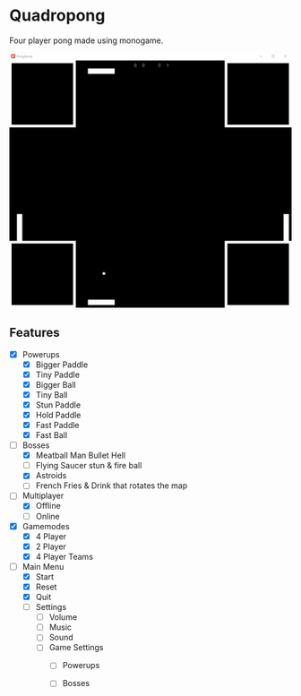# Quadropong

Four player pong made using monogame.

![](pong.gif)

## Features

- [x] Powerups
  - [x] Bigger Paddle
  - [x] Tiny Paddle
  - [x] Bigger Ball
  - [x] Tiny Ball
  - [x] Stun Paddle
  - [x] Hold Paddle
  - [x] Fast Paddle
  - [x] Fast Ball
- [ ] Bosses
  - [x] Meatball Man Bullet Hell
  - [ ] Flying Saucer stun & fire ball
  - [x] Astroids
  - [ ] French Fries & Drink that rotates the map
- [ ] Multiplayer
  - [x] Offline
  - [ ] Online
- [x] Gamemodes
  - [x] 4 Player
  - [x] 2 Player
  - [x] 4 Player Teams
- [ ] Main Menu
  - [x] Start
  - [x] Reset
  - [x] Quit
  - [ ] Settings
    - [ ] Volume
    - [ ] Music
    - [ ] Sound
    - [ ] Game Settings
      - [ ] Powerups
      - [ ] Bosses
        
